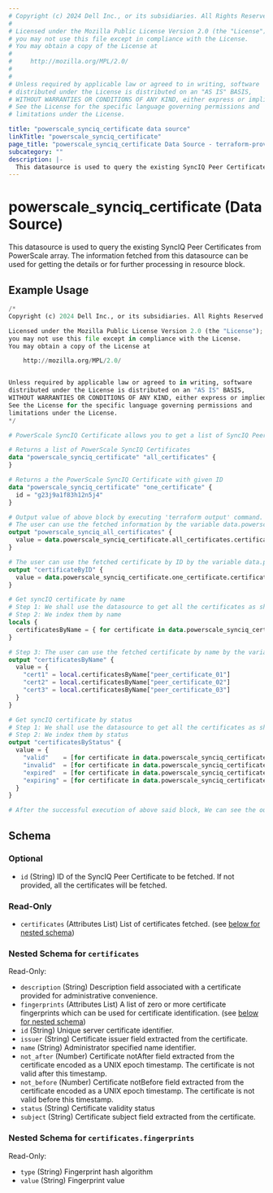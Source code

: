```yaml
---
# Copyright (c) 2024 Dell Inc., or its subsidiaries. All Rights Reserved.
#
# Licensed under the Mozilla Public License Version 2.0 (the "License");
# you may not use this file except in compliance with the License.
# You may obtain a copy of the License at
#
#     http://mozilla.org/MPL/2.0/
#
#
# Unless required by applicable law or agreed to in writing, software
# distributed under the License is distributed on an "AS IS" BASIS,
# WITHOUT WARRANTIES OR CONDITIONS OF ANY KIND, either express or implied.
# See the License for the specific language governing permissions and
# limitations under the License.

title: "powerscale_synciq_certificate data source"
linkTitle: "powerscale_synciq_certificate"
page_title: "powerscale_synciq_certificate Data Source - terraform-provider-powerscale"
subcategory: ""
description: |-
  This datasource is used to query the existing SyncIQ Peer Certificates from PowerScale array. The information fetched from this datasource can be used for getting the details or for further processing in resource block.
---
```


# powerscale_synciq_certificate (Data Source)

This datasource is used to query the existing SyncIQ Peer Certificates from PowerScale array. The information fetched from this datasource can be used for getting the details or for further processing in resource block.

## Example Usage

```terraform
/*
Copyright (c) 2024 Dell Inc., or its subsidiaries. All Rights Reserved.

Licensed under the Mozilla Public License Version 2.0 (the "License");
you may not use this file except in compliance with the License.
You may obtain a copy of the License at

    http://mozilla.org/MPL/2.0/


Unless required by applicable law or agreed to in writing, software
distributed under the License is distributed on an "AS IS" BASIS,
WITHOUT WARRANTIES OR CONDITIONS OF ANY KIND, either express or implied.
See the License for the specific language governing permissions and
limitations under the License.
*/

# PowerScale SyncIQ Certificate allows you to get a list of SyncIQ Peer Certificates or a peer certificate by its ID.

# Returns a list of PowerScale SyncIQ Certificates
data "powerscale_synciq_certificate" "all_certificates" {
}

# Returns a the PowerScale SyncIQ Certificate with given ID
data "powerscale_synciq_certificate" "one_certificate" {
  id = "g23j9a1f83h12n5j4"
}

# Output value of above block by executing 'terraform output' command.
# The user can use the fetched information by the variable data.powerscale_synciq_certificate.all_certificates.certificates
output "powerscale_synciq_all_certificates" {
  value = data.powerscale_synciq_certificate.all_certificates.certificates
}

# The user can use the fetched certificate by ID by the variable data.powerscale_synciq_certificate.one_certificate.certificates[0]
output "certificateByID" {
  value = data.powerscale_synciq_certificate.one_certificate.certificates[0]
}

# Get syncIQ certificate by name
# Step 1: We shall use the datasource to get all the certificates as shown above
# Step 2: We index them by name
locals {
  certificatesByName = { for certificate in data.powerscale_synciq_certificate.all_certificates.certificates : certificate.name => certificate }
}

# Step 3: The user can use the fetched certificate by name by the variable local.certificatesByName["<name>"]
output "certificatesByName" {
  value = {
    "cert1" = local.certificatesByName["peer_certificate_01"]
    "cert2" = local.certificatesByName["peer_certificate_02"]
    "cert3" = local.certificatesByName["peer_certificate_03"]
  }
}

# Get syncIQ certificate by status
# Step 1: We shall use the datasource to get all the certificates as shown above
# Step 2: We index them by status
output "certificatesByStatus" {
  value = {
    "valid"    = [for certificate in data.powerscale_synciq_certificate.all_certificates.certificates : certificate if certificate.status == "valid"]
    "invalid"  = [for certificate in data.powerscale_synciq_certificate.all_certificates.certificates : certificate if certificate.status == "invalid"]
    "expired"  = [for certificate in data.powerscale_synciq_certificate.all_certificates.certificates : certificate if certificate.status == "expired"]
    "expiring" = [for certificate in data.powerscale_synciq_certificate.all_certificates.certificates : certificate if certificate.status == "expiring"]
  }
}

# After the successful execution of above said block, We can see the output value by executing 'terraform output' command.
```

<!-- schema generated by tfplugindocs -->
## Schema

### Optional

- `id` (String) ID of the SyncIQ Peer Certificate to be fetched. If not provided, all the certificates will be fetched.

### Read-Only

- `certificates` (Attributes List) List of certificates fetched. (see [below for nested schema](#nestedatt--certificates))

<a id="nestedatt--certificates"></a>
### Nested Schema for `certificates`

Read-Only:

- `description` (String) Description field associated with a certificate provided for administrative convenience.
- `fingerprints` (Attributes List) A list of zero or more certificate fingerprints which can be used for certificate identification. (see [below for nested schema](#nestedatt--certificates--fingerprints))
- `id` (String) Unique server certificate identifier.
- `issuer` (String) Certificate issuer field extracted from the certificate.
- `name` (String) Administrator specified name identifier.
- `not_after` (Number) Certificate notAfter field extracted from the certificate encoded as a UNIX epoch timestamp.  The certificate is not valid after this timestamp.
- `not_before` (Number) Certificate notBefore field extracted from the certificate encoded as a UNIX epoch timestamp.  The certificate is not valid before this timestamp.
- `status` (String) Certificate validity status
- `subject` (String) Certificate subject field extracted from the certificate.

<a id="nestedatt--certificates--fingerprints"></a>
### Nested Schema for `certificates.fingerprints`

Read-Only:

- `type` (String) Fingerprint hash algorithm
- `value` (String) Fingerprint value